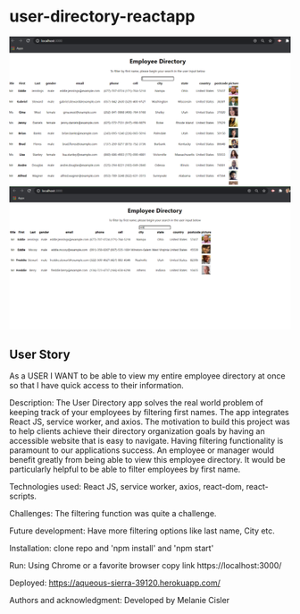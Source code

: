 # user-directory-reactapp

![](slide1.PNG)
![](slide2.PNG)

## User Story
As a USER
I WANT to be able to view my entire employee directory at once so that I have quick access to their information.

Description: The User Directory app solves the real world problem of keeping track of your employees by filtering first names. The app integrates  React JS, service worker, and axios. The  motivation to build this project was to help clients achieve their directory organization goals by having an accessible website that is easy to navigate. Having filtering functionality is paramount to our applications success. An employee or manager would benefit greatly from being able to view this employee directory. It would be particularly helpful to be able to filter employees by first name.

Technologies used: React JS, service worker, axios, react-dom, react-scripts. 

Challenges:  The filtering function was quite a challenge. 

Future development: Have more filtering options like last name, City etc. 

Installation: clone repo and  'npm install' and 'npm start'

Run: Using Chrome or a favorite browser copy link https://localhost:3000/ 

Deployed: https://aqueous-sierra-39120.herokuapp.com/

Authors and acknowledgment: Developed by Melanie Cisler

